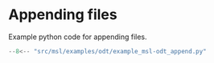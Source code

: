 # Appending files
Example python code for appending files.

```python
--8<-- "src/msl/examples/odt/example_msl-odt_append.py"
```
